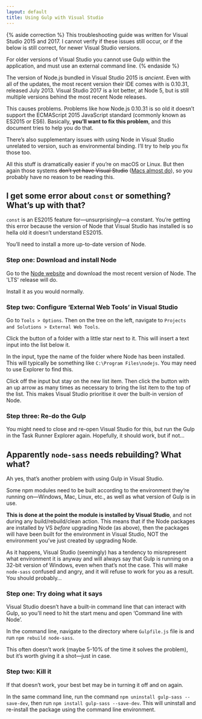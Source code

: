 ```yaml
---
layout: default
title: Using Gulp with Visual Studio
---
```


{% aside correction %}
This troubleshooting guide was written for Visual Studio 2015 and 2017. I cannot verify if these issues still occur, or if the below is still correct, for newer Visual Studio versions.

For older versions of Visual Studio you cannot use Gulp within the application, and must use an external command line.
{% endaside %}

The version of Node.js bundled in Visual Studio 2015 is *ancient*. Even with all of the updates, the most recent version their IDE comes with is 0.10.31, released July 2013. Visual Studio 2017 is a lot better, at Node 5, but is still multiple versions behind the most recent Node releases.

This causes problems. Problems like how Node.js 0.10.31 is so old it doesn’t support the ECMAScript 2015 JavaScript standard (commonly known as ES2015 or ES6). Basically, **you’ll want to fix this problem**, and this document tries to help you do that.

There’s also supplementary issues with using Node in Visual Studio unrelated to version, such as environmental binding. I’ll try to help you fix those too.

All this stuff is dramatically easier if you’re on macOS or Linux. But then again those systems <del>don’t yet have Visual Studio</del> ([Macs almost do](https://www.visualstudio.com/vs/visual-studio-mac/)), so you probably have no reason to be reading this. 

## I get some error about `const` or something? What’s up with that?

`const` is an ES2015 feature for—unsurprisingly—a constant. You’re getting this error because the version of Node that Visual Studio has installed is so hella old it doesn’t understand ES2015. 

You’ll need to install a more up-to-date version of Node.

### Step one: Download and install Node

Go to the [Node website](https://nodejs.org/) and download the most recent version of Node. The 'LTS' release will do.

Install it as you would normally. 

### Step two: Configure ‘External Web Tools’ in Visual Studio

Go to `Tools > Options`. Then on the tree on the left, navigate to `Projects and Solutions > External Web Tools`.

Click the button of a folder with a little star next to it. This will insert a text input into the list below it.

In the input, type the name of the folder where Node has been installed. This will typically be something like `C:\Program Files\nodejs`. You may need to use Explorer to find this. 

Click off the input but stay on the new list item. Then click the button with an up arrow as many times as necessary to bring the list item to the top of the list. This makes Visual Studio prioritise it over the built-in version of Node. 

### Step three: Re-do the Gulp

You might need to close and re-open Visual Studio for this, but run the Gulp in the Task Runner Explorer again. Hopefully, it should work, but if not…

## Apparently `node-sass` needs rebuilding? What what?

Ah yes, that’s another problem with using Gulp in Visual Studio. 

Some npm modules need to be built according to the environment they’re running on—Windows, Mac, Linux, etc., as well as what version of Gulp is in use. 

&zwnj;**This is done at the point the module is installed by Visual Studio**, and not during any build/rebuild/clean action. This means that if the Node packages are installed by VS *before* upgrading Node (as above), then the packages will have been built for the environment in Visual Studio, NOT the environment you’ve just created by upgrading Node. 

As it happens, Visual Studio (seemingly) has a tendency to misrepresent what environment it is anyway and will always say that Gulp is running on a 32-bit version of Windows, even when that’s not the case. This will make `node-sass` confused and angry, and it will refuse to work for you as a result. You should probably…

### Step one: Try doing what it says

Visual Studio doesn’t have a built-in command line that can interact with Gulp, so you’ll need to hit the start menu and open ‘Command line with Node’.

In the command line, navigate to the directory where `Gulpfile.js` file is and run `npm rebuild node-sass`. 

This often doesn’t work (maybe 5-10% of the time it solves the problem), but it’s worth giving it a shot—just in case.

### Step two: Kill it

If that doesn’t work, your best bet may be in turning it off and on again.

In the same command line, run the command `npm uninstall gulp-sass --save-dev`, then run `npm install gulp-sass --save-dev`. This will uninstall and re-install the package using the command line environment. 